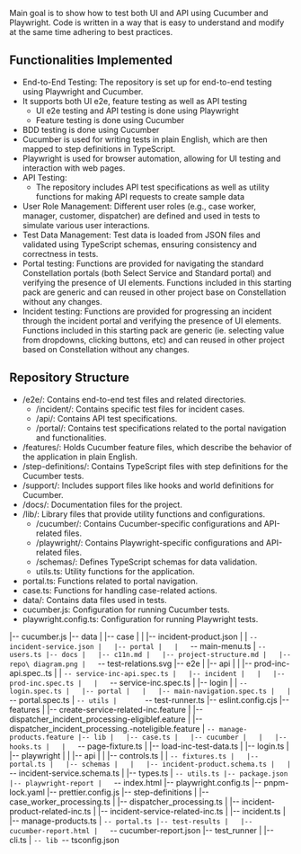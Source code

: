 Main goal is to show how to test both UI and API using Cucumber and Playwright. Code is written in a way that is easy to understand and modify at the same time adhering to best practices. 

## Functionalities Implemented
- End-to-End Testing: The repository is set up for end-to-end testing using Playwright and Cucumber. 
- It supports both UI e2e, feature testing as well as API testing
    - UI e2e testing and API testing is done using Playwright
    - Feature testing is done using Cucumber
- BDD testing is done using Cucumber
- Cucumber is used for writing tests in plain English, which are then mapped to step definitions in TypeScript.
- Playwright is used for browser automation, allowing for UI testing and interaction with web pages.
- API Testing: 
    - The repository includes API test specifications as well as utility functions for making API requests to create sample data
- User Role Management: Different user roles (e.g., case worker, manager, customer, dispatcher) are defined and used in tests to simulate various user interactions.
- Test Data Management: Test data is loaded from JSON files and validated using TypeScript schemas, ensuring consistency and correctness in tests.
- Portal testing: Functions are provided for navigating the standard Constellation portals (both Select Service and Standard portal) and verifying the presence of UI elements. Functions included in this starting pack are generic and can reused in other project base on Constellation without any changes.
- Incident testing: Functions are provided for progressing an incident through the incident portal and verifying the presence of UI elements. Functions included in this starting pack are generic (ie. selecting value from dropdowns, clicking buttons, etc) and can reused in other project based on Constellation without any changes.


## Repository Structure

- /e2e/: Contains end-to-end test files and related directories.
    - /incident/: Contains specific test files for incident cases.
    - /api/: Contains API test specifications.
    - /portal/: Contains test specifications related to the portal navigation and functionalities.
- /features/: Holds Cucumber feature files, which describe the behavior of the application in plain English.
- /step-definitions/: Contains TypeScript files with step definitions for the Cucumber tests.
- /support/: Includes support files like hooks and world definitions for Cucumber.
- /docs/: Documentation files for the project.
- /lib/: Library files that provide utility functions and configurations.
    - /cucumber/: Contains Cucumber-specific configurations and API-related files.
    - /playwright/: Contains Playwright-specific configurations and API-related files.
    - /schemas/: Defines TypeScript schemas for data validation.
    - utils.ts: Utility functions for the application.
- portal.ts: Functions related to portal navigation.
- case.ts: Functions for handling case-related actions.
- data/: Contains data files used in tests.
- cucumber.js: Configuration for running Cucumber tests.
- playwright.config.ts: Configuration for running Playwright tests.

|-- cucumber.js
|-- data
|   |-- case
|   |   |-- incident-product.json
|   |   `-- incident-service.json
|   |-- portal
|   |   `-- main-menu.ts
|   `-- users.ts
|-- docs
|   |-- c11n.md
|   |-- project-structure.md
|   |-- repo\ diagram.png
|   `-- test-relations.svg
|-- e2e
|   |-- api
|   |   |-- prod-inc-api.spec..ts
|   |   `-- service-inc-api.spec.ts
|   |-- incident
|   |   |-- prod-inc.spec.ts
|   |   `-- service-inc.spec.ts
|   |-- login
|   |   `-- login.spec.ts
|   |-- portal
|   |   |-- main-navigation.spec.ts
|   |   `-- portal.spec.ts
|   `-- utils
|       `-- test-runner.ts
|-- eslint.config.cjs
|-- features
|   |-- create-service-related-inc.feature
|   |-- dispatcher_incident_processing-eligiblef.eature
|   |-- dispatcher_incident_processing.-noteligible.feature
|   `-- manage-products.feature
|-- lib
|   |-- case.ts
|   |-- cucumber
|   |   |-- hooks.ts
|   |   `-- page-fixture.ts
|   |-- load-inc-test-data.ts
|   |-- login.ts
|   |-- playwright
|   |   |-- api
|   |   |-- controls.ts
|   |   `-- fixtures.ts
|   |-- portal.ts
|   |-- schemas
|   |   |-- incident-product.schema.ts
|   |   `-- incident-service.schema.ts
|   |-- types.ts
|   `-- utils.ts
|-- package.json
|-- playwright-report
|   `-- index.html
|-- playwright.config.ts
|-- pnpm-lock.yaml
|-- prettier.config.js
|-- step-definitions
|   |-- case_worker_processing.ts
|   |-- dispatcher_processing.ts
|   |-- incident-product-related-inc.ts
|   |-- incident-service-related-inc.ts
|   |-- incident.ts
|   |-- manage-products.ts
|   `-- portal.ts
|-- test-results
|   |-- cucumber-report.html
|   `-- cucumber-report.json
|-- test_runner
|   |-- cli.ts
|   `-- lib
`-- tsconfig.json